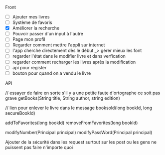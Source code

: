 Front 

- [ ] Ajouter mes livres
- [ ] Système de favoris
- [x] Améliorer la recherche
- [ ] Pouvoir passer d'un input à l'autre
- [ ] Page mon profil
- [ ] Regarder comment mettre l'appli sur internet
- [ ] l'app cherche directement dès le début _> gérer mieux les font
- [ ] regarder l'état dans le modifier livre et dans verfication 
- [ ] regarder comment recharger les livres après la modification
- [ ] api pour register
- [ ] bouton pour quand on a vendu le livre

API

// essayer de faire en sorte s'il y a une petite faute d'ortographe ce soit pas grave
getBooks(String title, String author, string edition)

// lien pour enlever le livre dans le message 
booksold(long bookId, long secureBookId)

addToFavorites(long bookId)
removeFromFavorites(long bookId)

modifyNumber(Principal principal)
modifyPassWord(Principal principal)

Ajouter de la sécurité dans les request surtout sur les post ou les gens ne puissent pas faire n'importe quoi
